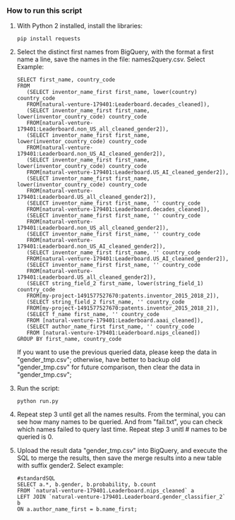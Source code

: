 ### How to run this script
1. With Python 2 installed, install the libraries:
   ```
   pip install requests
   ```

2. Select the distinct first names from BigQuery, with the format a first name a line, save the names in the file: names2query.csv.
   Select Example:
   ```
   SELECT first_name, country_code
   FROM
      (SELECT inventor_name_first first_name, lower(country) country_code
      FROM[natural-venture-179401:Leaderboard.decades_cleaned]),
      (SELECT inventor_name_first first_name, lower(inventor_country_code) country_code
      FROM[natural-venture-179401:Leaderboard.non_US_all_cleaned_gender2]),
      (SELECT inventor_name_first first_name, lower(inventor_country_code) country_code
      FROM[natural-venture-179401:Leaderboard.non_US_AI_cleaned_gender2]),
      (SELECT inventor_name_first first_name, lower(inventor_country_code) country_code
      FROM[natural-venture-179401:Leaderboard.US_AI_cleaned_gender2]),
      (SELECT inventor_name_first first_name, lower(inventor_country_code) country_code
      FROM[natural-venture-179401:Leaderboard.US_all_cleaned_gender2]),
      (SELECT inventor_name_first first_name, '' country_code
      FROM[natural-venture-179401:Leaderboard.decades_cleaned]),
      (SELECT inventor_name_first first_name, '' country_code
      FROM[natural-venture-179401:Leaderboard.non_US_all_cleaned_gender2]),
      (SELECT inventor_name_first first_name, '' country_code
      FROM[natural-venture-179401:Leaderboard.non_US_AI_cleaned_gender2]),
      (SELECT inventor_name_first first_name, '' country_code
      FROM[natural-venture-179401:Leaderboard.US_AI_cleaned_gender2]),
      (SELECT inventor_name_first first_name, '' country_code
      FROM[natural-venture-179401:Leaderboard.US_all_cleaned_gender2]),
      (SELECT string_field_2 first_name, lower(string_field_1) country_code
      FROM[my-project-1491577527670:patents.inventor_2015_2018_2]),
      (SELECT string_field_2 first_name, '' country_code
      FROM[my-project-1491577527670:patents.inventor_2015_2018_2]),
      (SELECT f_name first_name, '' country_code
      FROM [natural-venture-179401:Leaderboard.aaai_cleaned]),
      (SELECT author_name_first first_name, '' country_code
      FROM [natural-venture-179401:Leaderboard.nips_cleaned])
   GROUP BY first_name, country_code
   ```

   If you want to use the previous queried data, please keep the data in "gender_tmp.csv"; otherwise, have better to backup old "gender_tmp.csv" for future comparison, then clear the data in "gender_tmp.csv";

3. Run the script:
   ```
   python run.py
   ```

4. Repeat step 3 until get all the names results. From the terminal, you can see how many names to be queried. And from "fail.txt", you can check which names failed to query last time. Repeat step 3 unitl # names to be queried is 0.

5. Upload the result data "gender_tmp.csv" into BigQuery, and execute the SQL to merge the results, then save the merge results into a new table with suffix gender2.
   Select example:
   ```
   #standardSQL
   SELECT a.*, b.gender, b.probability, b.count
   FROM `natural-venture-179401.Leaderboard.nips_cleaned` a
   LEFT JOIN `natural-venture-179401.Leaderboard.gender_classifier_2` b
   ON a.author_name_first = b.name_first;
   ```
